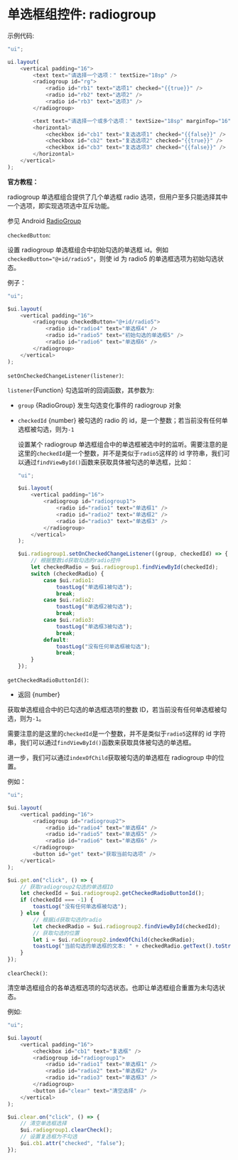 # 单选框组控件: radiogroup

示例代码:

```js
"ui";

ui.layout(
    <vertical padding="16">
        <text text="请选择一个选项：" textSize="18sp" />
        <radiogroup id="rg">
            <radio id="rb1" text="选项1" checked="{{true}}" />
            <radio id="rb2" text="选项2" />
            <radio id="rb3" text="选项3" />
        </radiogroup>

        <text text="请选择一个或多个选项：" textSize="18sp" marginTop="16" />
        <horizontal>
            <checkbox id="cb1" text="复选选项1" checked="{{false}}" />
            <checkbox id="cb2" text="复选选项2" checked="{{true}}" />
            <checkbox id="cb3" text="复选选项3" checked="{{false}}" />
        </horizontal>
    </vertical>
);
```

**官方教程：**

radiogroup 单选框组合提供了几个单选框 radio 选项，但用户至多只能选择其中一个选项，即实现选项选中互斥功能。

参见 Android [RadioGroup](https://developer.android.google.cn/reference/android/widget/RadioGroup)

`checkedButton`:

设置 radiogroup 单选框组合中初始勾选的单选框 id。例如`checkedButton="@+id/radio5"`，则使 id 为 radio5 的单选框选项为初始勾选状态。

例子：

```js
"ui";

$ui.layout(
    <vertical padding="16">
        <radiogroup checkedButton="@+id/radio5">
            <radio id="radio4" text="单选框4" />
            <radio id="radio5" text="初始勾选的单选框5" />
            <radio id="radio6" text="单选框6" />
        </radiogroup>
    </vertical>
);
```

`setOnCheckedChangeListener(listener)`:

`listener`{Function} 勾选监听的回调函数，其参数为:

-   `group` {RadioGroup} 发生勾选变化事件的 radiogroup 对象

-   `checkedId` {number} 被勾选的 radio 的 id，是一个整数；若当前没有任何单选框被勾选，则为`-1`

    设置某个 radiogroup 单选框组合中的单选框被选中时的监听。需要注意的是这里的`checkedId`是一个整数，并不是类似于`radio5`这样的 id 字符串，我们可以通过`findViewById()`函数来获取具体被勾选的单选框，比如：

    ```js
    "ui";

    $ui.layout(
        <vertical padding="16">
            <radiogroup id="radiogroup1">
                <radio id="radio1" text="单选框1" />
                <radio id="radio2" text="单选框2" />
                <radio id="radio3" text="单选框3" />
            </radiogroup>
        </vertical>
    );

    $ui.radiogroup1.setOnCheckedChangeListener((group, checkedId) => {
        // 根据整数id获取勾选的radio控件
        let checkedRadio = $ui.radiogroup1.findViewById(checkedId);
        switch (checkedRadio) {
            case $ui.radio1:
                toastLog("单选框1被勾选");
                break;
            case $ui.radio2:
                toastLog("单选框2被勾选");
                break;
            case $ui.radio3:
                toastLog("单选框3被勾选");
                break;
            default:
                toastLog("没有任何单选框被勾选");
                break;
        }
    });
    ```

`getCheckedRadioButtonId()`:

-   返回 {number}

获取单选框组合中的已勾选的单选框选项的整数 ID，若当前没有任何单选框被勾选，则为`-1`。

需要注意的是这里的`checkedId`是一个整数，并不是类似于`radio5`这样的 id 字符串，我们可以通过`findViewById()`函数来获取具体被勾选的单选框。

进一步，我们可以通过`indexOfChild`获取被勾选的单选框在 radiogroup 中的位置。

例如：

```js
"ui";

$ui.layout(
    <vertical padding="16">
        <radiogroup id="radiogroup2">
            <radio id="radio4" text="单选框4" />
            <radio id="radio5" text="单选框5" />
            <radio id="radio6" text="单选框6" />
        </radiogroup>
        <button id="get" text="获取当前勾选项" />
    </vertical>
);

$ui.get.on("click", () => {
    // 获取radiogroup2勾选的单选框ID
    let checkedId = $ui.radiogroup2.getCheckedRadioButtonId();
    if (checkedId === -1) {
        toastLog("没有任何单选框被勾选");
    } else {
        // 根据id获取勾选的radio
        let checkedRadio = $ui.radiogroup2.findViewById(checkedId);
        // 获取勾选的位置
        let i = $ui.radiogroup2.indexOfChild(checkedRadio);
        toastLog("当前勾选的单选框的文本: " + checkedRadio.getText().toString() + ", 位置: " + i);
    }
});
```

`clearCheck()`:

清空单选框组合的各单选框选项的勾选状态。也即让单选框组合重置为未勾选状态。

例如:

```js
"ui";

$ui.layout(
    <vertical padding="16">
        <checkbox id="cb1" text="复选框" />
        <radiogroup id="radiogroup1">
            <radio id="radio1" text="单选框1" />
            <radio id="radio2" text="单选框2" />
            <radio id="radio3" text="单选框3" />
        </radiogroup>
        <button id="clear" text="清空选择" />
    </vertical>
);

$ui.clear.on("click", () => {
    // 清空单选框选择
    $ui.radiogroup1.clearCheck();
    // 设置复选框为不勾选
    $ui.cb1.attr("checked", "false");
});
```
